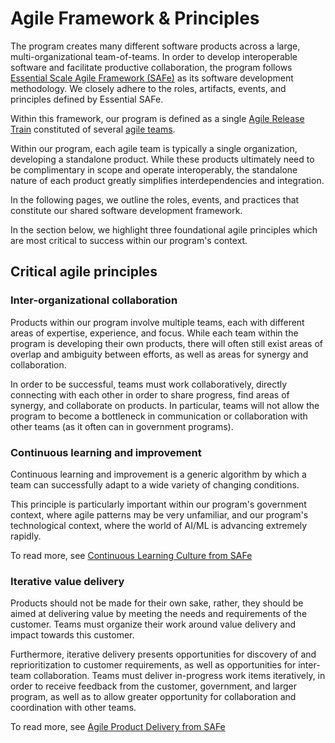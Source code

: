 # Agile Framework & Principles

The program creates many different software products across a large, multi-organizational team-of-teams. In order to develop interoperable software and facilitate productive collaboration, the program follows [Essential Scale Agile Framework (SAFe)](https://scaledagileframework.com/essential-safe/) as its software development methodology. We closely adhere to the roles, artifacts, events, and principles defined by Essential SAFe.

Within this framework, our program is defined as a single [Agile Release Train](https://scaledagileframework.com/agile-release-train/) constituted of several [agile teams](https://scaledagileframework.com/agile-teams/). 

Within our program, each agile team is typically a single organization, developing a standalone product. While these products ultimately need to be complimentary in scope and operate interoperably, the standalone nature of each product greatly simplifies interdependencies and integration. 

In the following pages, we outline the roles, events, and practices that constitute our shared software development framework. 

In the section below, we highlight three foundational agile principles which are most critical to success within our program's context.

## Critical agile principles

### Inter-organizational collaboration

Products within our program involve multiple teams, each with different areas of expertise, experience, and focus. While each team within the program is developing their own products, there will often still exist areas of overlap and ambiguity between efforts, as well as areas for synergy and collaboration. 

In order to be successful, teams must work collaboratively, directly connecting with each other in order to share progress, find areas of synergy, and collaborate on products. In particular, teams will not allow the program to become a bottleneck in communication or collaboration with other teams (as it often can in government programs).

### Continuous learning and improvement

Continuous learning and improvement is a generic algorithm by which a team can successfully adapt to a wide variety of changing conditions. 

This principle is particularly important within our program's government context, where agile patterns may be very unfamiliar, and our program's technological context, where the world of AI/ML is advancing extremely rapidly. 

To read more, see [Continuous Learning Culture from SAFe](https://scaledagileframework.com/continuous-learning-culture/)

### Iterative value delivery

Products should not be made for their own sake, rather, they should be aimed at delivering value by meeting the needs and requirements of the customer. Teams must organize their work around value delivery and impact towards this customer.

Furthermore, iterative delivery presents opportunities for discovery of and reprioritization to customer requirements, as well as opportunities for inter-team collaboration. Teams must deliver in-progress work items iteratively, in order to receive feedback from the customer, government, and larger program, as well as to allow greater opportunity for collaboration and coordination with other teams. 

To read more, see [Agile Product Delivery from SAFe](https://scaledagileframework.com/agile-product-delivery)
